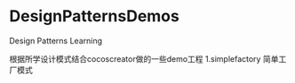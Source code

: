 # DesignPatternsDemos
Design Patterns Learning

根据所学设计模式结合cocoscreator做的一些demo工程
1.simplefactory 简单工厂模式
